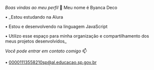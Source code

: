 *Boas vindas ao meu perfil* 💟
   Meu nome é Byanca Deco

• _Estou estudando na Alura

• Estou e desenvolvendo na linguagem JavaScript

• Utilizo esse espaço para minha organização e compartilhamento dos meus projetos desenvolvidos_

*Você pode entrar em contato comigo* 📫

• 00001113558210sp@al.educacao.sp.gov.br
